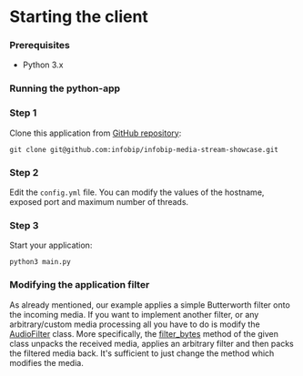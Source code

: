 # Starting the client

### Prerequisites

- Python 3.x

### Running the python-app

### Step 1

Clone this application from [GitHub repository](https://github.com/infobip/infobip-media-stream-showcase):

`git clone git@github.com:infobip/infobip-media-stream-showcase.git`

### Step 2

Edit the `config.yml` file. You can modify the values of the hostname, exposed port and maximum number of threads.


### Step 3

Start your application:

`python3 main.py`


### Modifying the application filter

As already mentioned, our example applies a simple Butterworth filter onto the incoming media. If you want to implement
another filter, or any arbitrary/custom media processing all you have to do is modify the
[AudioFilter](./audiofilter.py#L18)
class. More specifically, the [filter_bytes](./audiofilter.py#L27)
method of the given class unpacks the received media, applies an arbitrary filter and then packs the filtered media
back. It's sufficient to just change the method which modifies the media.
